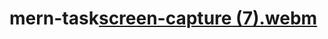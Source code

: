 # mern-task[screen-capture (7).webm](https://user-images.githubusercontent.com/76784537/199162958-4e1088f1-412a-4dcc-81ab-c253324b3ef1.webm)
